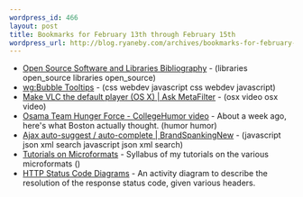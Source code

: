 ```yaml
--- 
wordpress_id: 466
layout: post
title: Bookmarks for February 13th through February 15th
wordpress_url: http://blog.ryaneby.com/archives/bookmarks-for-february-13th-through-february-15th/
---
```

<ul>
<li><a href="http://www.vuw.ac.nz/staff/brenda_chawner/biblio.html">Open Source Software and Libraries Bibliography</a> -  (libraries open_source libraries open_source)</li>
<li><a href="http://web-graphics.com/mtarchive/001717.php">wg:Bubble Tooltips</a> -  (css webdev javascript css webdev javascript)</li>
<li><a href="http://ask.metafilter.com/26120/Make-VLC-the-default-player-OS-X">Make VLC the default player (OS X) | Ask MetaFilter</a> -  (osx video osx video)</li>
<li><a href="http://www.collegehumor.com/video:1741589">Osama Team Hunger Force - CollegeHumor video</a> - About a week ago, here's what Boston actually thought. (humor humor)</li>
<li><a href="http://www.brandspankingnew.net/specials/ajax_autosuggest/ajax_autosuggest_autocomplete.html">Ajax auto-suggest / auto-complete | BrandSpankingNew</a> -  (javascript json xml search javascript json xml search)</li>
<li><a href="http://www.xfront.com/microformats/">Tutorials on Microformats</a> - Syllabus of my tutorials on the various microformats ()</li>
<li><a href="http://thoughtpad.net/who/alan-dean/image/http-headers-status/">HTTP Status Code Diagrams</a> - An activity diagram to describe the resolution of the response status code, given various headers.</li>
</ul>
